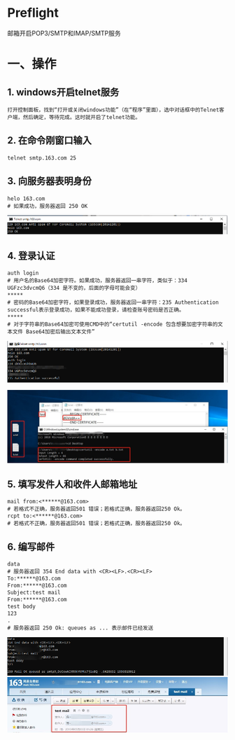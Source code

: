 # Preflight

邮箱开启POP3/SMTP和IMAP/SMTP服务

# 一、操作

## 1. windows开启telnet服务

    打开控制面板，找到“打开或关闭windows功能”（在“程序”里面），选中对话框中的Telnet客户端，然后确定，等待完成。这时就开启了telnet功能。

## 2. 在命令刚窗口输入

    telnet smtp.163.com 25

## 3. 向服务器表明身份

    helo 163.com
    # 如果成功，服务器返回 250 OK

   ![](../assets/windows-cmd下SMTP发送邮件-1.png)
   
## 4. 登录认证

    auth login
    # 用户名的Base64加密字符。如果成功，服务器返回一串字符，类似于：334 UGFzc3dvcmQ6（334 是不变的，后面的字母可能会变）
    *****
    # 密码的Base64加密字符，如果登录成功，服务器返回一串字符：235 Authentication successful表示登录成功，如果不能成功登录，请检查账号密码是否正确。
    *****
    # 对于字符串的Base64加密可使用CMD中的“certutil -encode 包含想要加密字符串的文本文件 Base64加密后输出文本文件”

   ![](../assets/windows-cmd下SMTP发送邮件-2.png)
    
   ![](../assets/windows-cmd下SMTP发送邮件-3.jpg)
    
## 5. 填写发件人和收件人邮箱地址

    mail from:<******@163.com>
    # 若格式不正确，服务器返回501 错误；若格式正确，服务器返回250 Ok。
    rcpt to:<******@163.com>
    # 若格式不正确，服务器返回501 错误；若格式正确，服务器返回250 Ok。

## 6. 编写邮件

    data
    # 服务器返回 354 End data with <CR><LF>.<CR><LF>
    To:******@163.com
    From:******@163.com
    Subject:test mail
    From:******@163.com
    test body
    123
    .
    # 服务器返回 250 Ok: queues as ... 表示邮件已经发送
    
   ![](../assets/windows-cmd下SMTP发送邮件-4.png)
   ![](../assets/windows-cmd下SMTP发送邮件-5.jpg)